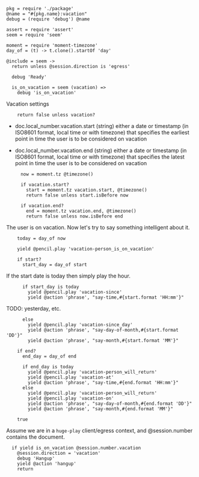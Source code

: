     pkg = require './package'
    @name = "#{pkg.name}:vacation"
    debug = (require 'debug') @name

    assert = require 'assert'
    seem = require 'seem'

    moment = require 'moment-timezone'
    day_of = (t) -> t.clone().startOf 'day'

    @include = seem ->
      return unless @session.direction is 'egress'

      debug 'Ready'

      is_on_vacation = seem (vacation) =>
        debug 'is_on_vacation'

Vacation settings

        return false unless vacation?

* doc.local_number.vacation.start (string) either a date or timestamp (in ISO8601 format, local time or with timezone) that specifies the earliest point in time the user is to be considered on vacation
* doc.local_number.vacation.end (string) either a date or timestamp (in ISO8601 format, local time or with timezone) that specifies the latest point in time the user is to be considered on vacation

        now = moment.tz @timezone()

        if vacation.start?
          start = moment.tz vacation.start, @timezone()
          return false unless start.isBefore now

        if vacation.end?
          end = moment.tz vacation.end, @timezone()
          return false unless now.isBefore end

The user is on vacation. Now let's try to say something intelligent about it.

        today = day_of now

        yield @pencil.play 'vacation-person_is_on_vacation'

        if start?
          start_day = day_of start

If the start date is today then simply play the hour.

          if start_day is today
            yield @pencil.play 'vacation-since'
            yield @action 'phrase', "say-time,#{start.format 'HH:mm'}"

TODO: yesterday, etc.

          else
            yield @pencil.play 'vacation-since_day'
            yield @action 'phrase', "say-day-of-month,#{start.format 'DD'}"
            yield @action 'phrase', "say-month,#{start.format 'MM'}"

        if end?
          end_day = day_of end

          if end_day is today
            yield @pencil.play 'vacation-person_will_return'
            yield @pencil.play 'vacation-at'
            yield @action 'phrase', "say-time,#{end.format 'HH:mm'}"
          else
            yield @pencil.play 'vacation-person_will_return'
            yield @pencil.play 'vacation-on'
            yield @action 'phrase', "say-day-of-month,#{end.format 'DD'}"
            yield @action 'phrase', "say-month,#{end.format 'MM'}"

        true

Assume we are in a `huge-play` client/egress context, and @session.number contains the document.

      if yield is_on_vacation @session.number.vacation
        @session.direction = 'vacation'
        debug 'Hangup'
        yield @action 'hangup'
        return
